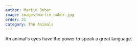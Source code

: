 ```yaml
---
author: Martin Buber
image: images/martin_buber.jpg
order: 21
category: The Animals
---
```


An animal's eyes have the power to speak a great language.
